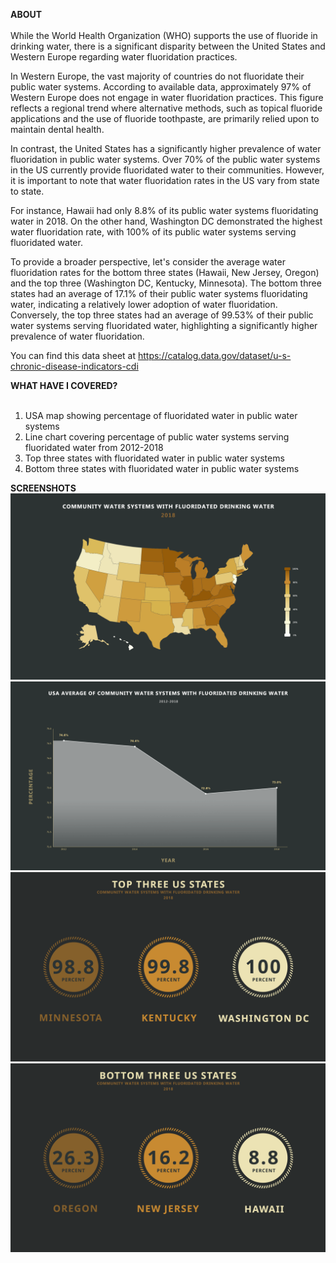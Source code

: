 
<strong>ABOUT</strong><br>
<br>
While the World Health Organization (WHO) supports the use of fluoride in drinking water, there is a significant disparity between the United States and Western Europe regarding water fluoridation practices. 

In Western Europe, the vast majority of countries do not fluoridate their public water systems. According to available data, approximately 97% of Western Europe does not engage in water fluoridation practices. This figure reflects a regional trend where alternative methods, such as topical fluoride applications and the use of fluoride toothpaste, are primarily relied upon to maintain dental health.

In contrast, the United States has a significantly higher prevalence of water fluoridation in public water systems. Over 70% of the public water systems in the US currently provide fluoridated water to their communities. However, it is important to note that water fluoridation rates in the US vary from state to state.

For instance, Hawaii had only 8.8% of its public water systems fluoridating water in 2018. On the other hand, Washington DC demonstrated the highest water fluoridation rate, with 100% of its public water systems serving fluoridated water. 

To provide a broader perspective, let's consider the average water fluoridation rates for the bottom three states (Hawaii, New Jersey, Oregon) and the top three (Washington DC, Kentucky, Minnesota). The bottom three states had an average of 17.1% of their public water systems fluoridating water, indicating a relatively lower adoption of water fluoridation. Conversely, the top three states had an average of 99.53% of their public water systems serving fluoridated water, highlighting a significantly higher prevalence of water fluoridation.

You can find this data sheet at https://catalog.data.gov/dataset/u-s-chronic-disease-indicators-cdi

<strong>WHAT HAVE I COVERED?</strong><br>
<br>
1. USA map showing percentage of fluoridated water in public water systems
2. Line chart covering percentage of public water systems serving fluoridated water from 2012-2018
3. Top three states with fluoridated water in public water systems
4. Bottom three states with fluoridated water in public water systems

<strong>SCREENSHOTS</strong>
<img src="./assets/fluroidated_water_2018.png" />
<img src="./assets/us_averages_of_flouridated_water_2012_2018.png" />
<img src="./assets/top_three_states_fluoridated_water_2018.png" />
<img src="./assets/bottom_three_states_fluoridated_water_2018.png" />
